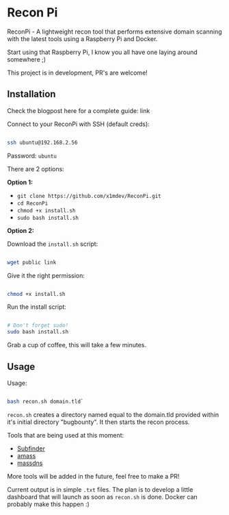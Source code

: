 # Recon Pi

ReconPi - A lightweight recon tool that performs extensive domain scanning with the latest tools using a Raspberry Pi and Docker.

Start using that Raspberry Pi, I know you all have one laying around somewhere ;)

This project is in development, PR's are welcome!

## Installation

Check the blogpost here for a complete guide: link

Connect to your ReconPi with SSH (default creds):

``` bash

ssh ubuntu@192.168.2.56

```

Password: `ubuntu`


There are 2 options:

**Option 1:**

 - `git clone https://github.com/x1mdev/ReconPi.git`
 - `cd ReconPi`
 - `chmod +x install.sh`
 - `sudo bash install.sh`

**Option 2:**

Download the `install.sh` script:

``` bash

wget public link

```

Give it the right permission:

``` bash

chmod +x install.sh

```

Run the install script:

``` bash

# Don't forget sudo!
sudo bash install.sh

```

Grab a cup of coffee, this will take a few minutes.

## Usage

Usage:

``` bash

bash recon.sh domain.tld`

```

`recon.sh` creates a directory named equal to the domain.tld provided within it's initial directory "bugbounty". It then starts the recon process.

Tools that are being used at this moment:

 - [Subfinder](https://github.com/Ice3man543/subfinder)
 - [amass](https://github.com/caffix/amass)
 - [massdns](https://github.com/blechschmidt/massdns)

More tools will be added in the future, feel free to make a PR!

Current output is in simple `.txt` files. The plan is to develop a little dashboard that will launch as soon as `recon.sh` is done. Docker can probably make this happen :)